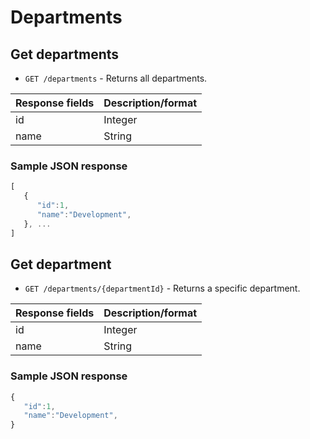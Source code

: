 # Departments

## Get departments

* `GET /departments` - Returns all departments.

|Response fields | Description/format|
|------------ | -------------|
|id | Integer|
|name | String|

### Sample JSON response
```javascript
[
   {
      "id":1,
      "name":"Development",
   }, ...
]
```

## Get department

* `GET /departments/{departmentId}` - Returns a specific department.

|Response fields | Description/format|
|------------ | -------------|
|id | Integer|
|name | String|

### Sample JSON response
```javascript
{
   "id":1,
   "name":"Development",
}
```
